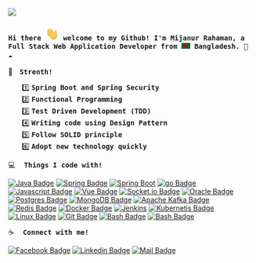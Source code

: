 <img style="height=720px; width:1080px" src="https://media2.giphy.com/media/v1.Y2lkPTc5MGI3NjExZjIzOGQwOTRmYmMxNzg2ZGFiYmJjZTAzNGE0ZTU4NjY2OTA3ZjgzYiZlcD12MV9pbnRlcm5hbF9naWZzX2dpZklkJmN0PWc/qgQUggAC3Pfv687qPC/giphy.gif">
<h4><samp> Hi there <img src="assets/hello.gif" width="28px" alt="hi"> welcome to my Github! I'm Mijanur Rahaman, a Full Stack Web Application Developer from <img src="assets/bangladesh.png" width="18"/> Bangladesh. 🐍 ☁️ </samp></h4>

:muscle:&emsp;<samp>**Strenth!**</samp></br>

&emsp;&emsp;1️⃣ <samp>**Spring Boot and Spring Security**</samp></br>
&emsp;&emsp;2️⃣ <samp>**Functional Programming**</samp></br>
&emsp;&emsp;3️⃣ <samp>**Test Driven Development (TDD)**</samp></br>
&emsp;&emsp;4️⃣ <samp>**Writing code using Design Pattern**</samp></br>
&emsp;&emsp;5️⃣ <samp>**Follow SOLID principle**</samp></br>
&emsp;&emsp;6️⃣ <samp>**Adopt new technology quickly**</samp></br>

:computer: &emsp;<samp>**Things I code with!**</samp>

[![Java Badge](https://img.shields.io/badge/java-%23ED8B00.svg?style=for-the-badge&logo=openjdk&logoColor=white)](#) [![Spring Badge](https://img.shields.io/badge/spring-%236DB33F.svg?style=for-the-badge&logo=spring&logoColor=white)](#) [![Spring Boot](https://img.shields.io/badge/Spring_Boot-202124?style=for-the-badge&logo=spring-boot)](#) [![go Badge](https://img.shields.io/badge/go-%2300ADD8.svg?style=for-the-badge&logo=go&logoColor=white)](#) [![Javascript Badge](https://img.shields.io/badge/-Javascript-F0DB4F?style=for-the-badge&labelColor=black&logo=javascript&logoColor=F0DB4F)](#) [![Vue Badge](https://img.shields.io/badge/vuejs-%2335495e.svg?style=for-the-badge&logo=vuedotjs&logoColor=%234FC08D)](#) [![Socket.io Badge](https://img.shields.io/badge/Socket.io-010101?&style=for-the-badge&logo=Socket.io&logoColor=white)](#) [![Oracle Badge](https://img.shields.io/badge/Oracle-F80000?style=for-the-badge&logo=oracle&logoColor=black)](#) [![Postgres Badge](https://img.shields.io/badge/PostgreSQL-316192?style=for-the-badge&logo=postgresql&logoColor=white)](#) [![MongoDB Badge](https://img.shields.io/badge/MongoDB-4EA94B?style=for-the-badge&logo=mongodb&logoColor=white)](#) [![Apache Kafka Badge](https://img.shields.io/badge/Apache_Kafka-231F20?style=for-the-badge&logo=apache-kafka&logoColor=white)](#) [![Redis Badge](https://img.shields.io/badge/redis-CC0000.svg?&style=for-the-badge&logo=redis&logoColor=white)](#) [![Docker Badge](https://img.shields.io/badge/Docker-2CA5E0?style=for-the-badge&logo=docker&logoColor=white)](#) [![Jenkins](https://img.shields.io/badge/Jenkins-D24939?style=for-the-badge&logo=Jenkins&logoColor=white)](#) [![Kubernetis Badge](https://img.shields.io/badge/kubernetes-326ce5.svg?&style=for-the-badge&logo=kubernetes&logoColor=white)](#) [![Linux Badge](https://img.shields.io/badge/Linux-FCC624?style=for-the-badge&logo=linux&logoColor=black)](#) [![Git Badge](https://img.shields.io/badge/Git-F05032?style=for-the-badge&logo=git&logoColor=white)](#) [![Bash Badge](https://img.shields.io/badge/GNU%20Bash-4EAA25?style=for-the-badge&logo=GNU%20Bash&logoColor=white)](#) [![Bash Badge](https://img.shields.io/badge/IntelliJ_IDEA-000000.svg?style=for-the-badge&logo=intellij-idea&logoColor=white)](#)

:coffee: &emsp;<samp>**Connect with me!**</samp>

[![Facebook Badge](https://img.shields.io/badge/Facebook-1877F2?style=for-the-badge&logo=facebook&logoColor=white)](https://facebook.com/justdon75) [![Linkedin Badge](https://img.shields.io/badge/LinkedIn-0077B5?style=for-the-badge&logo=linkedin&logoColor=white)](https://www.linkedin.com/in/mijanur-rahaman-727034a9/) [![Mail Badge](https://img.shields.io/badge/Gmail-D14836?style=for-the-badge&logo=gmail&logoColor=white)](mailto:mianurman750@gmail.com)
